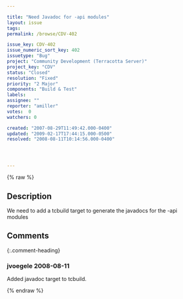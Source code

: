 ```yaml
---

title: "Need Javadoc for -api modules"
layout: issue
tags: 
permalink: /browse/CDV-402

issue_key: CDV-402
issue_numeric_sort_key: 402
issuetype: "Bug"
project: "Community Development (Terracotta Server)"
project_key: "CDV"
status: "Closed"
resolution: "Fixed"
priority: "2 Major"
components: "Build & Test"
labels: 
assignee: ""
reporter: "amiller"
votes:  0
watchers: 0

created: "2007-08-29T11:49:42.000-0400"
updated: "2009-02-17T17:44:15.000-0500"
resolved: "2008-08-11T10:14:56.000-0400"




---
```


{% raw %}

## Description

<div markdown="1" class="description">

We need to add a tcbuild target to generate the javadocs for the -api modules

</div>

## Comments


{:.comment-heading}
### **jvoegele** <span class="date">2008-08-11</span>

<div markdown="1" class="comment">

Added javadoc target to tcbuild.

</div>



{% endraw %}
